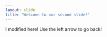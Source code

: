 ```yaml
---
layout: slide
title: "Welcome to our second slide!"
---
```

I modified here!
Use the left arrow to go back!
